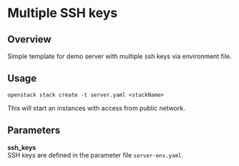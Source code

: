 # Multiple SSH keys

## Overview

Simple template for demo server with multiple ssh keys via environment file.

## Usage

`openstack stack create -t server.yaml <stackName>`

This will start an instances with access from public network.

## Parameters

**ssh_keys**  
SSH keys are defined in the parameter file `server-env.yaml`.
